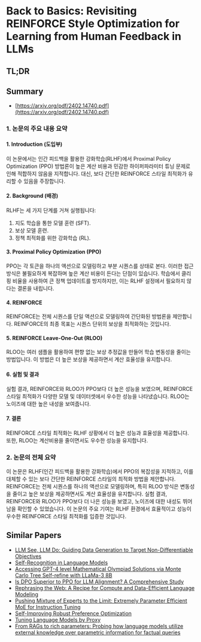 # Back to Basics: Revisiting REINFORCE Style Optimization for Learning from Human Feedback in LLMs
## TL;DR
## Summary
- [https://arxiv.org/pdf/2402.14740.pdf](https://arxiv.org/pdf/2402.14740.pdf)

### 1. 논문의 주요 내용 요약

#### 1. Introduction (도입부)
이 논문에서는 인간 피드백을 활용한 강화학습(RLHF)에서 Proximal Policy Optimization (PPO) 방법론이 높은 계산 비용과 민감한 하이퍼파라미터 튜닝 문제로 인해 적합하지 않음을 지적합니다. 대신, 보다 간단한 REINFORCE 스타일 최적화가 유리할 수 있음을 주장합니다.

#### 2. Background (배경)
RLHF는 세 가지 단계를 거쳐 실행됩니다:
1. 지도 학습을 통한 모델 훈련 (SFT).
2. 보상 모델 훈련.
3. 정책 최적화를 위한 강화학습 (RL).

#### 3. Proximal Policy Optimization (PPO)
PPO는 각 토큰을 하나의 액션으로 모델링하고 부분 시퀀스를 상태로 본다. 이러한 접근 방식은 불필요하게 복잡하며 높은 계산 비용이 든다는 단점이 있습니다. 학습에서 클리핑 비율을 사용하여 큰 정책 업데이트를 방지하지만, 이는 RLHF 설정에서 필요하지 않다는 결론을 내립니다.

#### 4. REINFORCE
REINFORCE는 전체 시퀀스를 단일 액션으로 모델링하여 간단화된 방법론을 제안합니다. REINFORCE의 최종 목표는 시퀀스 단위의 보상을 최적화하는 것입니다.

#### 5. REINFORCE Leave-One-Out (RLOO)
RLOO는 여러 샘플을 활용하여 편향 없는 보상 추정값을 만들어 학습 변동성을 줄이는 방법입니다. 이 방법은 더 높은 보상을 제공하면서 계산 효율성을 유지합니다.

#### 6. 실험 및 결과
실험 결과, REINFORCE와 RLOO가 PPO보다 더 높은 성능을 보였으며, REINFORCE 스타일 최적화가 다양한 모델 및 데이터셋에서 우수한 성능을 나타냈습니다. RLOO는 노이즈에 대한 높은 내성을 보여줍니다.

#### 7. 결론
REINFORCE 스타일 최적화는 RLHF 상황에서 더 높은 성능과 효율성을 제공합니다. 또한, RLOO는 계산비용을 줄이면서도 우수한 성능을 유지합니다.

### 2. 논문의 전체 요약
이 논문은 RLHF(인간 피드백을 활용한 강화학습)에서 PPO의 복잡성을 지적하고, 이를 대체할 수 있는 보다 간단한 REINFORCE 스타일의 최적화 방법을 제안합니다. REINFORCE는 전체 시퀀스를 하나의 액션으로 모델링하며, 특히 RLOO 방식은 변동성을 줄이고 높은 보상을 제공하면서도 계산 효율성을 유지합니다. 실험 결과, REINFORCE와 RLOO가 PPO보다 더 나은 성능을 보였고, 노이즈에 대한 내성도 뛰어남을 확인할 수 있었습니다. 이 논문의 주요 기여는 RLHF 환경에서 효율적이고 성능이 우수한 REINFORCE 스타일 최적화를 입증한 것입니다.

## Similar Papers
- [LLM See, LLM Do: Guiding Data Generation to Target Non-Differentiable Objectives](2407.01490.md)
- [Self-Recognition in Language Models](2407.06946.md)
- [Accessing GPT-4 level Mathematical Olympiad Solutions via Monte Carlo Tree Self-refine with LLaMa-3 8B](2406.07394.md)
- [Is DPO Superior to PPO for LLM Alignment? A Comprehensive Study](2404.10719.md)
- [Rephrasing the Web: A Recipe for Compute and Data-Efficient Language Modeling](2401.16380.md)
- [Pushing Mixture of Experts to the Limit: Extremely Parameter Efficient MoE for Instruction Tuning](2309.05444.md)
- [Self-Improving Robust Preference Optimization](2406.01660.md)
- [Tuning Language Models by Proxy](2401.08565.md)
- [From RAGs to rich parameters: Probing how language models utilize external knowledge over parametric information for factual queries](2406.12824.md)
